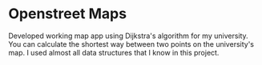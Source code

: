 # Openstreet Maps
 Developed working map app using Dijkstra's algorithm for my university. You can calculate the shortest way between two points on the university's map. I used almost all data structures that I know in this project.

